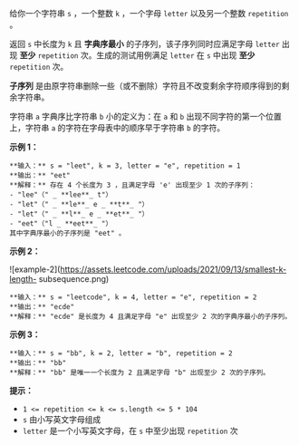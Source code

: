 给你一个字符串 `s` ，一个整数 `k` ，一个字母 `letter` 以及另一个整数 `repetition` 。

返回 `s` 中长度为 `k` 且 **字典序最小** 的子序列，该子序列同时应满足字母 `letter` 出现 **至少** `repetition`
次。生成的测试用例满足 `letter` 在 `s` 中出现 **至少** `repetition` 次。

**子序列** 是由原字符串删除一些（或不删除）字符且不改变剩余字符顺序得到的剩余字符串。

字符串 `a` 字典序比字符串 `b` 小的定义为：在 `a` 和 `b` 出现不同字符的第一个位置上，字符串 `a` 的字符在字母表中的顺序早于字符串
`b` 的字符。



**示例 1：**

    
    
    **输入：** s = "leet", k = 3, letter = "e", repetition = 1
    **输出：** "eet"
    **解释：** 存在 4 个长度为 3 ，且满足字母 'e' 出现至少 1 次的子序列：
    - "lee"（" _ **lee**_ t"）
    - "let"（" _ **le**_ e _ **t**_ "）
    - "let"（" _ **l**_ e _ **et**_ "）
    - "eet"（"l _ **eet**_ "）
    其中字典序最小的子序列是 "eet" 。
    

**示例 2：**

![example-2](https://assets.leetcode.com/uploads/2021/09/13/smallest-k-length-
subsequence.png)

    
    
    **输入：** s = "leetcode", k = 4, letter = "e", repetition = 2
    **输出：** "ecde"
    **解释：** "ecde" 是长度为 4 且满足字母 "e" 出现至少 2 次的字典序最小的子序列。
    

**示例 3：**

    
    
    **输入：** s = "bb", k = 2, letter = "b", repetition = 2
    **输出：** "bb"
    **解释：** "bb" 是唯一一个长度为 2 且满足字母 "b" 出现至少 2 次的子序列。
    



**提示：**

  * `1 <= repetition <= k <= s.length <= 5 * 104`
  * `s` 由小写英文字母组成
  * `letter` 是一个小写英文字母，在 `s` 中至少出现 `repetition` 次

